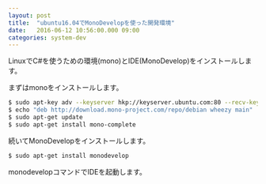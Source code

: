 ```yaml
---
layout: post
title:  "ubuntu16.04でMonoDevelopを使った開発環境"
date:   2016-06-12 10:56:00.000 09:00
categories: system-dev
---
```


<!--more-->

LinuxでC#を使うための環境(mono)とIDE(MonoDevelop)をインストールします。 

まずはmonoをインストールします。 

```bash
$ sudo apt-key adv --keyserver hkp://keyserver.ubuntu.com:80 --recv-keys 3FA7E0328081BFF6A14DA29AA6A19B38D3D831EF
$ echo "deb http://download.mono-project.com/repo/debian wheezy main" | sudo tee /etc/apt/sources.list.d/mono-xamarin.list
$ sudo apt-get update
$ sudo apt-get install mono-complete
```

続いてMonoDevelopをインストールします。 

```bash
$ sudo apt-get install monodevelop
```

monodevelopコマンドでIDEを起動します。
